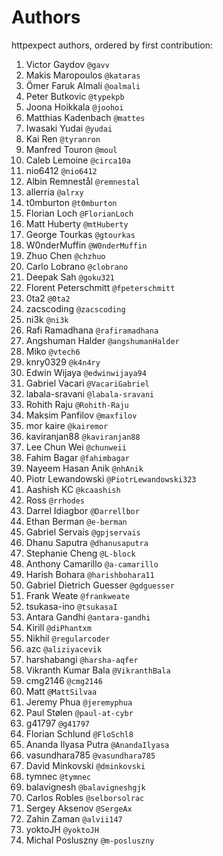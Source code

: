 # Authors

httpexpect authors, ordered by first contribution:

<!-- authors -->

1. Victor Gaydov `@gavv`
2. Makis Maropoulos `@kataras`
3. Ömer Faruk Almali `@oalmali`
4. Peter Butkovic `@typekpb`
5. Joona Hoikkala `@joohoi`
6. Matthias Kadenbach `@mattes`
7. Iwasaki Yudai `@yudai`
8. Kai Ren `@tyranron`
9. Manfred Touron `@moul`
10. Caleb Lemoine `@circa10a`
11. nio6412 `@nio6412`
12. Albin Remnestål `@remnestal`
13. allerria `@alrxy`
14. t0mburton `@t0mburton`
15. Florian Loch `@FlorianLoch`
16. Matt Huberty `@mtHuberty`
17. George Tourkas `@gtourkas`
18. W0nderMuffin `@W0nderMuffin`
19. Zhuo Chen `@chzhuo`
20. Carlo Lobrano `@clobrano`
21. Deepak Sah `@goku321`
22. Florent Peterschmitt `@fpeterschmitt`
23. 0ta2 `@0ta2`
24. zacscoding `@zacscoding`
25. ni3k `@ni3k`
26. Rafi Ramadhana `@rafiramadhana`
27. Angshuman Halder `@angshumanHalder`
28. Miko `@vtech6`
29. knry0329 `@k4n4ry`
30. Edwin Wijaya `@edwinwijaya94`
31. Gabriel Vacari `@VacariGabriel`
32. labala-sravani `@labala-sravani`
33. Rohith Raju `@Rohith-Raju`
34. Maksim Panfilov `@maxfilov`
35. mor kaire `@kairemor`
36. kaviranjan88 `@kaviranjan88`
37. Lee Chun Wei `@chunweii`
38. Fahim Bagar `@fahimbagar`
39. Nayeem Hasan Anik `@nhAnik`
40. Piotr Lewandowski `@PiotrLewandowski323`
41. Aashish KC `@kcaashish`
42. Ross `@rrhodes`
43. Darrel Idiagbor `@Darrellbor`
44. Ethan Berman `@e-berman`
45. Gabriel Servais `@gpjservais`
46. Dhanu Saputra `@dhanusaputra`
47. Stephanie Cheng `@L-block`
48. Anthony Camarillo `@a-camarillo`
49. Harish Bohara `@harishbohara11`
50. Gabriel Dietrich Guesser `@gdguesser`
51. Frank Weate `@frankweate`
52. tsukasa-ino `@tsukasaI`
53. Antara Gandhi `@antara-gandhi`
54. Kirill `@diPhantxm`
55. Nikhil `@regularcoder`
56. azc `@aliziyacevik`
57. harshabangi `@harsha-aqfer`
58. Vikranth Kumar Bala `@VikranthBala`
59. cmg2146 `@cmg2146`
60. Matt `@MattSilvaa`
61. Jeremy Phua `@jeremyphua`
62. Paul Stølen `@paul-at-cybr`
63. g41797 `@g41797`
64. Florian Schlund `@FloSchl8`
65. Ananda Ilyasa Putra `@AnandaIlyasa`
66. vasundhara785 `@vasundhara785`
67. David Minkovski `@dminkovski`
68. tymnec `@tymnec`
69. balavignesh `@balavigneshgjk`
70. Carlos Robles `@selborsolrac`
71. Sergey Aksenov `@SergeAx`
72. Zahin Zaman `@alvii147`
73. yoktoJH `@yoktoJH`
74. Michal Posluszny `@m-posluszny`

<!-- endauthors -->
